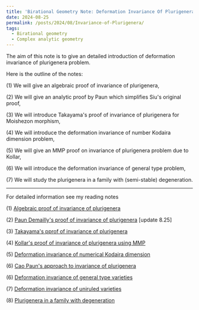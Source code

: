 ```yaml
---
title: 'Birational Geometry Note: Deformation Invariance Of Plurigenera Problem and related topics'
date: 2024-08-25
permalink: /posts/2024/08/Invariance-of-Plurigenera/
tags:
  - Birational geometry
  - Complex analytic geometry
---
```


The aim of this note is to give an detailed introduction of deformation invariance of plurigenera problem.

Here is the outline of the notes:

(1) We will give an algebraic proof of invariance of plurigenera, 

(2) We will give an analytic proof by Paun which simplifies Siu's original proof,

(3) We will introduce Takayama's proof of invariance of plurigenera for Moishezon morphism,

(4) We will introduce the deformation invariance of number Kodaira dimension problem,

(5) We will give an MMP proof on invariance of plurigenera problem due to Kollar,

(6) We will introduce the deformation invariance of general type problem,

(7) We will study the plurigenera in a family with (semi-stable) degeneration.

---

For detailed information see my reading notes

(1) [Algebraic proof of invariance of plurigenera](https://yilimath.github.io/files/Birational/InvariancePluri/AlgebraicDefPluri.pdf)

(2) [Paun Demailly's proof of invariance of plurigenera](https://yilimath.github.io/files\Birational\InvariancePluri\PaunInvariancePluri.pdf) [update 8.25]

(3) [Takayama's pprof of invariance of plurigenera](https://yilimath.github.io/files/Birational/InvariancePluri/TakayamaDefPluri.pdf)

(4) [Kollar's proof of invariance of plurigenera using MMP](https://yilimath.github.io/files/Birational/InvariancePluri/KollarDefPluri.pdf)

(5) [Deformation invariance of numerical Kodaira dimension](https://yilimath.github.io/files/Birational/InvariancePluri/DefNumericalKod.pdf)

(6) [Cao Paun's approach to invariance of plurigenera](https://yilimath.github.io/files/Birational/InvariancePluri/CaoPaunInvariancePluri.pdf)

(6) [Deformation invariance of general type varieties](https://yilimath.github.io/files/Birational/InvariancePluri/DefGeneraltype.pdf)

(7) [Deformation invariance of uniruled varieties](https://yilimath.github.io/files/Birational/InvariancePluri/DefUniruled.pdf)


(8) [Plurigenera in a family with degeneration](https://yilimath.github.io/files/Birational/InvariancePluri/PluriDegeneration.pdf)